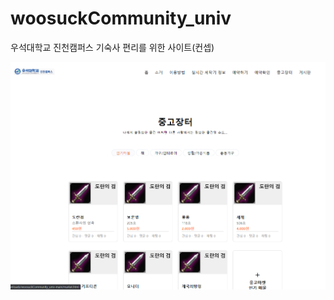 # woosuckCommunity_univ
우석대학교 진천캠퍼스 기숙사 편리를 위한 사이트(컨셉)

![캡처](https://github.com/pypygeek/woosuckCommunity_univ/blob/main/marketCapture.png)
